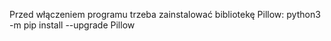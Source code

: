 Przed włączeniem programu trzeba zainstalować bibliotekę Pillow:
python3 -m pip install --upgrade Pillow